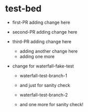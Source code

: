 # test-bed

- first-PR adding change here
- second-PR adding change here
- third-PR adding change here
  - adding another change here
  - adding one more

- change for waterfall-fake-test
  - waterfall-test-branch-1
  - and just for sanity check

  - waterfall-test-branch-2
  - and one more for sanity check!